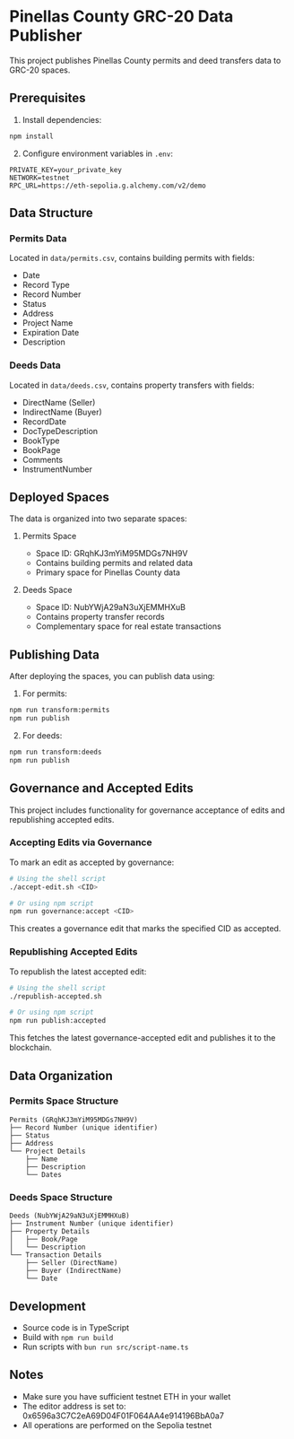 # Pinellas County GRC-20 Data Publisher

This project publishes Pinellas County permits and deed transfers data to GRC-20 spaces.

## Prerequisites

1. Install dependencies:
```bash
npm install
```

2. Configure environment variables in `.env`:
```
PRIVATE_KEY=your_private_key
NETWORK=testnet
RPC_URL=https://eth-sepolia.g.alchemy.com/v2/demo
```

## Data Structure

### Permits Data
Located in `data/permits.csv`, contains building permits with fields:
- Date
- Record Type
- Record Number
- Status
- Address
- Project Name
- Expiration Date
- Description

### Deeds Data
Located in `data/deeds.csv`, contains property transfers with fields:
- DirectName (Seller)
- IndirectName (Buyer)
- RecordDate
- DocTypeDescription
- BookType
- BookPage
- Comments
- InstrumentNumber

## Deployed Spaces

The data is organized into two separate spaces:

1. Permits Space
   - Space ID: GRqhKJ3mYiM95MDGs7NH9V
   - Contains building permits and related data
   - Primary space for Pinellas County data

2. Deeds Space
   - Space ID: NubYWjA29aN3uXjEMMHXuB
   - Contains property transfer records
   - Complementary space for real estate transactions

## Publishing Data

After deploying the spaces, you can publish data using:

1. For permits:
```bash
npm run transform:permits
npm run publish
```

2. For deeds:
```bash
npm run transform:deeds
npm run publish
```

## Governance and Accepted Edits

This project includes functionality for governance acceptance of edits and republishing accepted edits.

### Accepting Edits via Governance

To mark an edit as accepted by governance:

```bash
# Using the shell script
./accept-edit.sh <CID>

# Or using npm script
npm run governance:accept <CID>
```

This creates a governance edit that marks the specified CID as accepted.

### Republishing Accepted Edits

To republish the latest accepted edit:

```bash
# Using the shell script
./republish-accepted.sh

# Or using npm script
npm run publish:accepted
```

This fetches the latest governance-accepted edit and publishes it to the blockchain.

## Data Organization

### Permits Space Structure
```
Permits (GRqhKJ3mYiM95MDGs7NH9V)
├── Record Number (unique identifier)
├── Status
├── Address
└── Project Details
    ├── Name
    ├── Description
    └── Dates
```

### Deeds Space Structure
```
Deeds (NubYWjA29aN3uXjEMMHXuB)
├── Instrument Number (unique identifier)
├── Property Details
│   ├── Book/Page
│   └── Description
└── Transaction Details
    ├── Seller (DirectName)
    ├── Buyer (IndirectName)
    └── Date
```

## Development

- Source code is in TypeScript
- Build with `npm run build`
- Run scripts with `bun run src/script-name.ts`

## Notes

- Make sure you have sufficient testnet ETH in your wallet
- The editor address is set to: 0x6596a3C7C2eA69D04F01F064AA4e914196BbA0a7
- All operations are performed on the Sepolia testnet
